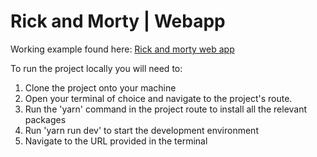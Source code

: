 <h1>Rick and Morty | Webapp</h1>

Working example found here: <a href='https://sb-rickandmorty.netlify.app/'>Rick and morty web app</a>

To run the project locally you will need to:

<ol>
  <li>Clone the project onto your machine</li>
  <li>Open your terminal of choice and navigate to the project's route.</li>
  <li>Run the 'yarn' command in the project route to install all the relevant packages</li>
  <li>Run 'yarn run dev' to start the development environment</li>
  <li>Navigate to the URL provided in the terminal</li>
</ol>
